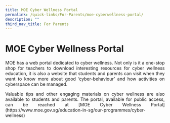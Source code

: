 ```yaml
---
title: MOE Cyber Wellness Portal
permalink: /quick-links/For-Parents/moe-cyberwellness-portal/
description: ""
third_nav_title: For Parents
---
```

# MOE Cyber Wellness Portal

<p style="text-align: justify;">MOE has a web portal dedicated to cyber wellness. Not only is it a one-stop shop for teachers to download interesting resources for cyber wellness education, it is also a website that students and parents can visit when they want to know more about good ‘cyber-behaviour’ and how activities on cyberspace can be managed.</p>

<p style="text-align: justify;">Valuable tips and other engaging materials on cyber wellness are also available to students and parents. The portal, available for public access, can be reached at [MOE Cyber Wellness Portal](https://www.moe.gov.sg/education-in-sg/our-programmes/cyber-wellness)</p>